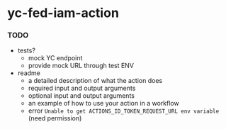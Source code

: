 # yc-fed-iam-action

### TODO

- tests?
  - mock YC endpoint
  - provide mock URL through test ENV
- readme
  - a detailed description of what the action does
  - required input and output arguments
  - optional input and output arguments
  - an example of how to use your action in a workflow
  - error `Unable to get ACTIONS_ID_TOKEN_REQUEST_URL env variable` (need
    permission)
